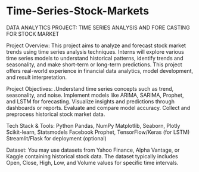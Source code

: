 # Time-Series-Stock-Markets

DATA ANALYTICS PROJECT:
TIME SERIES ANALYSIS
AND FORE CASTING FOR
STOCK MARKET 

Project Overview:
This project aims to analyze and forecast stock market trends using time series analysis techniques.
Interns will explore various time series models to understand historical patterns, identify trends and
seasonality, and make short-term or long-term predictions. This project offers real-world experience in
financial data analytics, model development, and result interpretation.

Project Objectives:
.Understand time series concepts such as trend, seasonality, and noise.
Implement models like ARIMA, SARIMA, Prophet, and LSTM for forecasting.
Visualize insights and predictions through dashboards or reports.
Evaluate and compare model accuracy.
Collect and preprocess historical stock market data.

Tech Stack & Tools:
Python
Pandas, NumPy
Matplotlib, Seaborn, Plotly
Scikit-learn, Statsmodels
Facebook Prophet, TensorFlow/Keras (for LSTM)
Streamlit/Flask for deployment (optional)

Dataset:
You may use datasets from Yahoo Finance, Alpha Vantage, or Kaggle containing historical stock data.
The dataset typically includes Open, Close, High, Low, and Volume values for specific time intervals.
